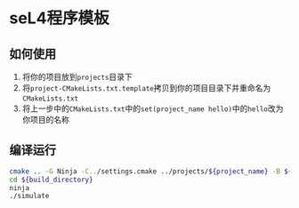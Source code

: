 # seL4程序模板

## 如何使用

1. 将你的项目放到`projects`目录下
2. 将`project-CMakeLists.txt.template`拷贝到你的项目目录下并重命名为`CMakeLists.txt`
3. 将上一步中的`CMakeLists.txt`中的`set(project_name hello)`中的`hello`改为你项目的名称

## 编译运行

```sh
cmake .. -G Ninja -C../settings.cmake ../projects/${project_name} -B ${build_directory}
cd ${build_directory}
ninja
./simulate
```
